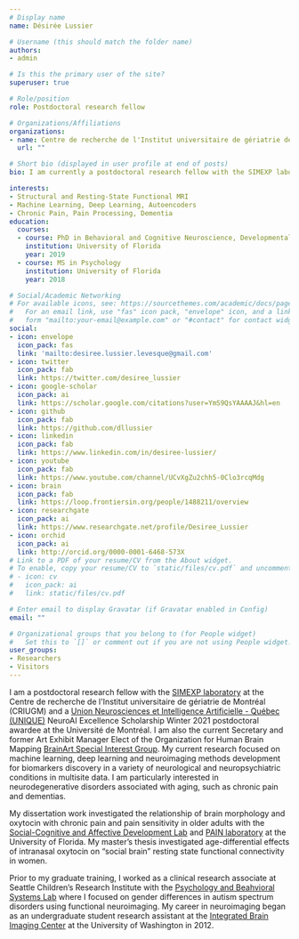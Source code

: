 ```yaml
---
# Display name
name: Désirée Lussier

# Username (this should match the folder name)
authors:
- admin

# Is this the primary user of the site?
superuser: true

# Role/position
role: Postdoctoral research fellow

# Organizations/Affiliations
organizations:
- name: Centre de recherche de l'Institut universitaire de gériatrie de Montréal (CRIUGM), Université de Montréal
  url: ""

# Short bio (displayed in user profile at end of posts)
bio: I am currently a postdoctoral research fellow with the SIMEXP laboratory at the Centre de recherche de l'Institut universitaire de gériatrie de Montréal (CRIUGM), Université de Montréal. 

interests:
- Structural and Resting-State Functional MRI
- Machine Learning, Deep Learning, Autoencoders
- Chronic Pain, Pain Processing, Dementia
education:
  courses:
  - course: PhD in Behavioral and Cognitive Neuroscience, Developmental Psychology (dual specialization)
    institution: University of Florida
    year: 2019
  - course: MS in Psychology
    institution: University of Florida
    year: 2018

# Social/Academic Networking
# For available icons, see: https://sourcethemes.com/academic/docs/page-builder/#icons
#   For an email link, use "fas" icon pack, "envelope" icon, and a link in the
#   form "mailto:your-email@example.com" or "#contact" for contact widget.
social:
- icon: envelope
  icon_pack: fas
  link: 'mailto:desiree.lussier.levesque@gmail.com'
- icon: twitter
  icon_pack: fab
  link: https://twitter.com/desiree_lussier
- icon: google-scholar
  icon_pack: ai
  link: https://scholar.google.com/citations?user=YmS9QsYAAAAJ&hl=en
- icon: github
  icon_pack: fab
  link: https://github.com/dllussier
- icon: linkedin
  icon_pack: fab
  link: https://www.linkedin.com/in/desiree-lussier/
- icon: youtube
  icon_pack: fab
  link: https://www.youtube.com/channel/UCvXgZu2chh5-0Clo3rcqMdg  
- icon: brain
  icon_pack: fab
  link: https://loop.frontiersin.org/people/1488211/overview
- icon: researchgate
  icon_pack: ai
  link: https://www.researchgate.net/profile/Desiree_Lussier
- icon: orchid
  icon_pack: ai
  link: http://orcid.org/0000-0001-6468-573X
# Link to a PDF of your resume/CV from the About widget.
# To enable, copy your resume/CV to `static/files/cv.pdf` and uncomment the lines below.
# - icon: cv
#   icon_pack: ai
#   link: static/files/cv.pdf

# Enter email to display Gravatar (if Gravatar enabled in Config)
email: ""

# Organizational groups that you belong to (for People widget)
#   Set this to `[]` or comment out if you are not using People widget.
user_groups:
- Researchers
- Visitors
---
```


I am a postdoctoral research fellow with the [SIMEXP laboratory](https://simexp.github.io/lab-website/) at the Centre de recherche de l'Institut universitaire de gériatrie de Montréal (CRIUGM) and a [Union Neurosciences et Intelligence Artificielle - Québec (UNIQUE)](https://www.unique.quebec/) NeuroAI Excellence Scholarship Winter 2021 postdoctoral awardee at the Université de Montréal. I am also the current Secretary and former Art Exhibit Manager Elect of the Organization for Human Brain Mapping [BrainArt Special Interest Group](https://ohbm-brainart.github.io/). My current research focused on machine learning, deep learning and neuroimaging methods development for biomarkers discovery in a variety of neurological and neuropsychiatric conditions in multisite data. I am particularly interested in neurodegenerative disorders associated with aging, such as chronic pain and dementias. 

My dissertation work investigated the relationship of brain morphology and oxytocin with chronic pain and pain sensitivity in older adults with the [Social-Cognitive and Affective Development Lab](https://ebnerlab.psych.ufl.edu/) and [PAIN laboratory](https://cruz-almeida-lab.dental.ufl.edu/) at the University of Florida. My master’s thesis investigated age-differential effects of intranasal oxytocin on “social brain” resting state functional connectivity in women. 

Prior to my graduate training, I worked as a clinical research associate at Seattle Children’s Research Institute with the [Psychology and Beahvioral Systems Lab](http://depts.washington.edu/pbslab/wordpress/) where I focused on gender differences in autism spectrum disorders using functional neuroimaging. My career in neuroimaging began as an undergraduate student research assistant at the [Integrated Brain Imaging Center](http://ibic.washington.edu/#&panel1-1) at the University of Washington in 2012.

